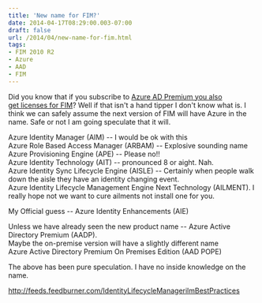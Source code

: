 ```yaml
---
title: 'New name for FIM?'
date: 2014-04-17T08:29:00.003-07:00
draft: false
url: /2014/04/new-name-for-fim.html
tags: 
- FIM 2010 R2
- Azure
- AAD
- FIM
---
```


Did you know that if you subscribe to [Azure AD Premium you also get licenses for FIM](http://windowsitpro.com/identity-management/overview-microsoft-azure-active-directory-premium)? Well if that isn't a hand tipper I don't know what is. I think we can safely assume the next version of FIM will have Azure in the name. Safe or not I am going speculate that it will.  
  
Azure Identity Manager (AIM) -- I would be ok with this  
Azure Role Based Access Manager (ARBAM) -- Explosive sounding name  
Azure Provisioning Engine (APE) -- Please no!!  
Azure Identity Technology (AIT) -- pronounced 8 or aight. Nah.  
Azure Identity Sync Lifecycle Engine (AISLE) -- Certainly when people walk down the aisle they have an identity changing event.  
Azure Identity Lifecycle Management Engine Next Technology (AILMENT). I really hope not we want to cure ailments not install one for you.  
  
My Official guess -- Azure Identity Enhancements (AIE)  
  
Unless we have already seen the new product name -- Azure Active Directory Premium (AADP).  
Maybe the on-premise version will have a slightly different name  
Azure Active Directory Premium On Premises Edition (AAD POPE)  
  
The above has been pure speculation. I have no inside knowledge on the name.

http://feeds.feedburner.com/IdentityLifecycleManagerilmBestPractices
